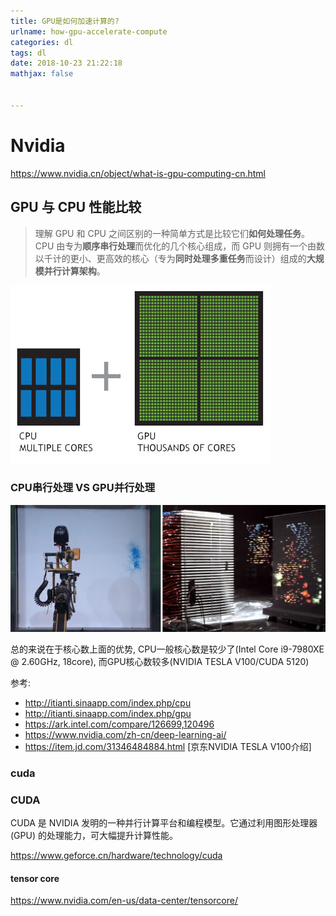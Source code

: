 ```yaml
---
title: GPU是如何加速计算的?
urlname: how-gpu-accelerate-compute
categories: dl
tags: dl
date: 2018-10-23 21:22:18
mathjax: false


---
```


# Nvidia

https://www.nvidia.cn/object/what-is-gpu-computing-cn.html

## GPU 与 CPU 性能比较

> 理解 GPU 和 CPU 之间区别的一种简单方式是比较它们**如何处理任务**。CPU 由专为**顺序串行处理**而优化的几个核心组成，而 GPU 则拥有一个由数以千计的更小、更高效的核心（专为**同时处理多重任务**而设计）组成的**大规模并行计算架构**。

![](assets/how_gpu_accelerate_compute/cpu-and-gpu.jpg)

### CPU串行处理 VS GPU并行处理

![1540283604051](assets/how_gpu_accelerate_compute/1540283604051.png)

总的来说在于核心数上面的优势, CPU一般核心数是较少了(Intel Core i9-7980XE @ 2.60GHz, 18core), 而GPU核心数较多(NVIDIA TESLA V100/CUDA 5120)

参考:

- http://itianti.sinaapp.com/index.php/cpu
- http://itianti.sinaapp.com/index.php/gpu
- https://ark.intel.com/compare/126699,120496
- https://www.nvidia.com/zh-cn/deep-learning-ai/
- https://item.jd.com/31346484884.html [京东NVIDIA TESLA V100介绍]

### cuda

### CUDA

CUDA 是 NVIDIA 发明的一种并行计算平台和编程模型。它通过利用图形处理器 (GPU) 的处理能力，可大幅提升计算性能。

https://www.geforce.cn/hardware/technology/cuda

#### tensor core

https://www.nvidia.com/en-us/data-center/tensorcore/